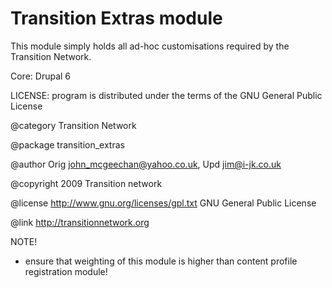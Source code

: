 Transition Extras module
========================

 This module simply holds all ad-hoc customisations required by the
 Transition Network.
 
 Core: Drupal 6

 LICENSE: program is distributed under the terms of the GNU General
 Public License

 @category  Transition Network
 
 @package   transition_extras
 
 @author    Orig <john_mcgeechan@yahoo.co.uk>, Upd <jim@i-jk.co.uk>
 
 @copyright 2009 Transition network
 
 @license   http://www.gnu.org/licenses/gpl.txt GNU General Public License
 
 @link      http://transitionnetwork.org
 

 NOTE!
 - ensure that weighting of this module is higher than content profile
   registration module!
